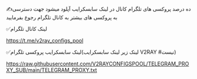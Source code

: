 ✍️ده درصد پروکسی های تلگرام  کانال در لینک سابسکرایب آپلود میشود جهت دسترسی به پروکسی های  بیشتر به کانال تلگرام رجوع بفرمایید


✅لینک کانال تلگرام

https://t.me/v2ray_configs_pool



✅لینک سابسکرایب پروکسی تلگرام(لینک زیر لینک سابسکرایب V2RAY #نیست)

https://raw.githubusercontent.com/V2RAYCONFIGSPOOL/TELEGRAM_PROXY_SUB/main/TELEGRAM_PROXY.txt
